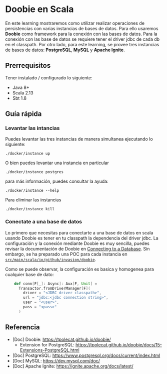 # Doobie en Scala

En este learning mostraremos como utilizar realizar operaciones de persistencias con varias instancias de bases de datos. Para ello usaremos **Doobie** como framework para la conexión con las bases de datos. Para la conexión con las base de datos se requiere tener el driver jdbc de cada db en el classpath. Por otro lado, para este learning, se provee tres instancias de bases de datos: **PostgreSQL**, **MySQL** y **Apache Ignite**.

## Prerrequisitos

Tener instalado / configurado lo siguiente:
* Java 8+
* Scala 2.13
* Sbt 1.8

## Guía rápida

### Levantar las intancias

Puedes levantar las tres instancias de manera simultanea ejecutando lo siguiente:

```shell
./docker/instance up
```

O bien puedes levantar una instancia en particular

```shell
./docker/instance postgres
```

para más información, puedes consultar la ayuda:

```shell
./docker/instance --help
```

Para eliminar las instancias

```shell
./docker/instance kill
```

### Conectate a una base de datos

Lo primero que necesitas para conectarte a una base de datos en scala usando Doobie es tener en tu classpath la dependencia del driver jdbc. La configuración y la conexión mediante Doobie es muy sencilla, puedes revisar la documentación de Doobie en [Connecting to a Database](https://tpolecat.github.io/doobie/docs/15-Extensions-PostgreSQL.html). Sin embargo, se ha preparado una POC para cada instancia en [`src/main/scala/io/github/invasion/doobie`](./src/main/scala/io/github/invasion/doobie).

Como se puede observar, la configuración es basica y homogenea para cualquier base de dato:

```scala
    def conn[F[_]: Async]: Aux[F, Unit] =
      Transactor.fromDriverManager[F](
        driver = "<JDBC driver classpath>",
        url = "jdbc:<jdbc connection string>",
        user = "<user>",
        pass = "<pass>"
      )
```

## Referencia

* [Doc] Doobie: https://tpolecat.github.io/doobie/
  * Extension for PostgreSQL: https://tpolecat.github.io/doobie/docs/15-Extensions-PostgreSQL.html
* [Doc] PostgreSQL: https://www.postgresql.org/docs/current/index.html
* [Doc] MySQL: https://dev.mysql.com/doc/
* [Doc] Apache Ignite: https://ignite.apache.org/docs/latest/